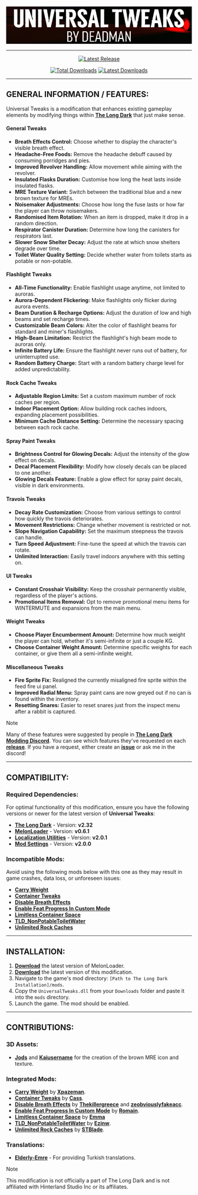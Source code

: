 <p align="center">
    <a href="#"><img src="https://raw.githubusercontent.com/Deaadman/UniversalTweaks/release/Images/MainHeading.png"></a>

---

<div align="center">

[![Latest Release](https://img.shields.io/github/v/release/Deaadman/UniversalTweaks?label=Latest%20Release&style=for-the-badge)](https://github.com/Deaadman/UniversalTweaks/releases/latest)

[![Total Downloads](https://img.shields.io/github/downloads/Deaadman/UniversalTweaks/total.svg?style=for-the-badge)](https://github.com/Deaadman/UniversalTweaks/releases)
[![Latest Downloads](https://img.shields.io/github/downloads/Deaadman/UniversalTweaks/latest/total.svg?style=for-the-badge)](https://github.com/Deaadman/UniversalTweaks/releases)

</div>

---

## GENERAL INFORMATION / FEATURES:

Universal Tweaks is a modification that enhances existing gameplay elements by modifying things within [**The Long Dark**](https://www.hinterlandgames.com/the-long-dark/) that just make sense.

#### General Tweaks
- **Breath Effects Control:** Choose whether to display the character's visible breath effect.
- **Headache-Free Foods:** Remove the headache debuff caused by consuming porridges and pies.
- **Improved Revolver Handling:** Allow movement while aiming with the revolver.
- **Insulated Flasks Duration:** Customise how long the heat lasts inside insulated flasks.
- **MRE Texture Variant:** Switch between the traditional blue and a new brown texture for MREs.
- **Noisemaker Adjustments:** Choose how long the fuse lasts or how far the player can throw noisemakers.
- **Randomised Item Rotation:** When an item is dropped, make it drop in a random direction.
- **Respirator Canister Duration:** Determine how long the canisters for respirators last.
- **Slower Snow Shelter Decay:** Adjust the rate at which snow shelters degrade over time.
- **Toilet Water Quality Setting:** Decide whether water from toilets starts as potable or non-potable.

#### Flashlight Tweaks
- **All-Time Functionality:** Enable flashlight usage anytime, not limited to auroras.
- **Aurora-Dependent Flickering:** Make flashlights only flicker during aurora events.
- **Beam Duration & Recharge Options:** Adjust the duration of low and high beams and set recharge times.
- **Customizable Beam Colors:** Alter the color of flashlight beams for standard and miner's flashlights.
- **High-Beam Limitation:** Restrict the flashlight's high beam mode to auroras only.
- **Infinite Battery Life:** Ensure the flashlight never runs out of battery, for uninterrupted use.
- **Random Battery Charge:** Start with a random battery charge level for added unpredictability.

#### Rock Cache Tweaks
- **Adjustable Region Limits:** Set a custom maximum number of rock caches per region.
- **Indoor Placement Option:** Allow building rock caches indoors, expanding placement possibilities.
- **Minimum Cache Distance Setting:** Determine the necessary spacing between each rock cache.

#### Spray Paint Tweaks
- **Brightness Control for Glowing Decals:** Adjust the intensity of the glow effect on decals.
- **Decal Placement Flexibility:** Modify how closely decals can be placed to one another.
- **Glowing Decals Feature:** Enable a glow effect for spray paint decals, visible in dark environments.

#### Travois Tweaks
- **Decay Rate Customization:** Choose from various settings to control how quickly the travois deteriorates.
- **Movement Restrictions:** Change whether movement is restricted or not.
- **Slope Navigation Capability:** Set the maximum steepness the travois can handle.
- **Turn Speed Adjustment:** Fine-tune the speed at which the travois can rotate.
- **Unlimited Interaction:** Easily travel indoors anywhere with this setting on.

#### UI Tweaks
- **Constant Crosshair Visibility:** Keep the crosshair permanently visible, regardless of the player's actions.
- **Promotional Items Removal:** Opt to remove promotional menu items for WINTERMUTE and expansions from the main menu.

#### Weight Tweaks
- **Choose Player Encumberment Amount:** Determine how much weight the player can hold, whether it's semi-infinite or just a couple KG.
- **Choose Container Weight Amount:** Determine specific weights for each container, or give them all a semi-infinite weight.

#### Miscellaneous Tweaks
- **Fire Sprite Fix:** Realigned the currently misaligned fire sprite within the feed fire ui panel.
- **Improved Radial Menu:** Spray paint cans are now greyed out if no can is found within the inventory.
- **Resetting Snares:** Easier to reset snares just from the inspect menu after a rabbit is captured.

> [!NOTE]
> Many of these features were suggested by people in [**The Long Dark Modding Discord**](https://discord.gg/2mnXAZfGXQ). You can see which features they've requested on each [**release**](https://github.com/Deaadman/UniversalTweaks/releases). If you have a request, either create an [**issue**](https://github.com/Deaadman/UniversalTweaks/issues) or ask me in the discord!

---

## COMPATIBILITY:

### Required Dependencies:
For optimal functionality of this modification, ensure you have the following versions or newer for the latest version of **Universal Tweaks**:

- [**The Long Dark**](https://store.steampowered.com/news/app/305620) - Version: **v2.32**  
- [**MelonLoader**](https://github.com/LavaGang/MelonLoader/releases) - Version: **v0.6.1**   
- [**Localization Utilities**](https://github.com/dommrogers/LocalizationUtilities/releases) - Version: **v2.0.1** 
- [**Mod Settings**](https://github.com/DigitalzombieTLD/ModSettings) - Version: **v2.0.0** 

### Incompatible Mods:

Avoid using the following mods below with this one as they may result in game crashes, data loss, or unforeseen issues:

- **[Carry Weight](https://github.com/Xpazeman/tld-carry-weight-mod)**
- **[Container Tweaks](https://github.com/GruffCassquatch/ContainerTweaks)**
- **[Disable Breath Effects](https://github.com/Thekillergreece/DisableBreathEffect)**
- **[Enable Feat Progress In Custom Mode](https://github.com/RomainDeschampsFR/EnableFeatProgressInCustomModeLegacy)**
- **[Limitless Container Space](https://github.com/Atlas-Lumi/LimitlessContainerSpace)**
- **[TLD_NonPotableToiletWater](https://github.com/Ezinw/TLD_NonPotableToiletWater)**
- **[Unlimited Rock Caches](https://github.com/dommrogers/UnlimitedRockCaches)**

---

## INSTALLATION:

1. [**Download**](https://github.com/LavaGang/MelonLoader/releases/latest/download/MelonLoader.Installer.exe) the latest version of MelonLoader.
2. [**Download**](https://github.com/Deaadman/UniversalTweaks/releases/latest/download/UniversalTweaks.dll) the latest version of this modification.
3. Navigate to the game's mod directory: `[Path to The Long Dark Installation]/mods`.
4. Copy the `UniversalTweaks.dll` from your `Downloads` folder and paste it into the `mods` directory.
5. Launch the game. The mod should be enabled.

---

## **CONTRIBUTIONS**:

### **3D Assets**:
- [**Jods**](https://github.com/Jods-Its) and [**Kaiusername**](https://github.com/Kaiusername) for the creation of the brown MRE icon and texture.

### **Integrated Mods**:
- **[Carry Weight](https://github.com/Xpazeman/tld-carry-weight-mod)** by **[Xpazeman](https://github.com/Xpazeman)**.
- **[Container Tweaks](https://github.com/GruffCassquatch/ContainerTweaks)** by **[Cass](https://github.com/GruffCassquatch)**.
- **[Disable Breath Effects](https://github.com/Thekillergreece/DisableBreathEffect)** by **[Thekillergreece](https://github.com/Thekillergreece)** and **[zeobviouslyfakeacc](https://github.com/zeobviouslyfakeacc)**.
- **[Enable Feat Progress In Custom Mode](https://github.com/RomainDeschampsFR/EnableFeatProgressInCustomModeLegacy)** by **[Romain](https://github.com/RomainDeschampsFR)**.
- **[Limitless Container Space](https://github.com/Atlas-Lumi/LimitlessContainerSpace)** by **[Emma](https://github.com/Atlas-Lumi)**
- **[TLD_NonPotableToiletWater](https://github.com/Ezinw/TLD_NonPotableToiletWater)** by **[Ezinw](https://github.com/Ezinw)**.
- **[Unlimited Rock Caches](https://github.com/dommrogers/UnlimitedRockCaches)** by **[STBlade](https://github.com/dommrogers)**.

### Translations:
- [**Elderly-Emre**](https://github.com/Elderly-Emre) - For providing Turkish translations.

> [!NOTE]
> This modification is not officially a part of The Long Dark and is not affiliated with Hinterland Studio Inc or its affiliates.
